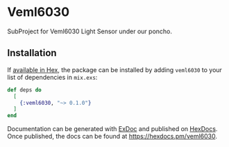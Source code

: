 # Veml6030

SubProject for Veml6030 Light Sensor under our poncho.

## Installation

If [available in Hex](https://hex.pm/docs/publish), the package can be installed
by adding `veml6030` to your list of dependencies in `mix.exs`:

```elixir
def deps do
  [
    {:veml6030, "~> 0.1.0"}
  ]
end
```

Documentation can be generated with [ExDoc](https://github.com/elixir-lang/ex_doc)
and published on [HexDocs](https://hexdocs.pm). Once published, the docs can
be found at <https://hexdocs.pm/veml6030>.

